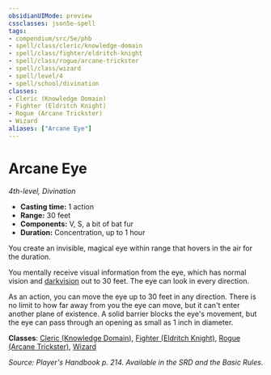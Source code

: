 ```yaml
---
obsidianUIMode: preview
cssclasses: json5e-spell
tags:
- compendium/src/5e/phb
- spell/class/cleric/knowledge-domain
- spell/class/fighter/eldritch-knight
- spell/class/rogue/arcane-trickster
- spell/class/wizard
- spell/level/4
- spell/school/divination
classes:
- Cleric (Knowledge Domain)
- Fighter (Eldritch Knight)
- Rogue (Arcane Trickster)
- Wizard
aliases: ["Arcane Eye"]
---
```

# Arcane Eye
*4th-level, Divination*  

- **Casting time:** 1 action
- **Range:** 30 feet
- **Components:** V, S, a bit of bat fur
- **Duration:** Concentration, up to 1 hour

You create an invisible, magical eye within range that hovers in the air for the duration.

You mentally receive visual information from the eye, which has normal vision and [darkvision](/3-Mechanics/CLI/rules/senses.md#darkvision) out to 30 feet. The eye can look in every direction.

As an action, you can move the eye up to 30 feet in any direction. There is no limit to how far away from you the eye can move, but it can't enter another plane of existence. A solid barrier blocks the eye's movement, but the eye can pass through an opening as small as 1 inch in diameter.

**Classes**: [Cleric (Knowledge Domain)](/3-Mechanics/CLI/classes/cleric-knowledge-domain.md), [Fighter (Eldritch Knight)](/3-Mechanics/CLI/classes/fighter-eldritch-knight.md), [Rogue (Arcane Trickster)](/3-Mechanics/CLI/classes/rogue-arcane-trickster.md), [Wizard](/3-Mechanics/CLI/classes/wizard.md)

*Source: Player's Handbook p. 214. Available in the SRD and the Basic Rules.*
